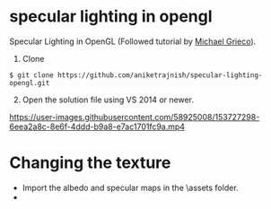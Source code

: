 # specular lighting in opengl
 Specular Lighting in OpenGL (Followed tutorial by [Michael Grieco](https://michaelg29.github.io/)). 
 
 1. Clone
 ```
 $ git clone https://github.com/aniketrajnish/specular-lighting-opengl.git
 ```
 2. Open the solution file using VS 2014 or newer. 

https://user-images.githubusercontent.com/58925008/153727298-6eea2a8c-8e6f-4ddd-b9a8-e7ac1701fc9a.mp4

# Changing the texture
* Import the albedo and specular maps in the \assets folder.
* 

